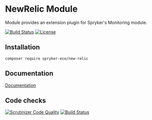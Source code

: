 # NewRelic Module

Module provides an extension plugin for Spryker's Monitoring module.

[![Build Status](https://travis-ci.org/spryker-eco/new-relic.svg?branch=master)](https://travis-ci.org/spryker-eco/new-relic)
[![License](https://img.shields.io/github/license/spryker-eco/new-relic.svg?b=master)](https://github.com/spryker-eco/new-relic)

## Installation

```
composer require spryker-eco/new-relic
```

## Documentation

[Documentation](https://documentation.spryker.com/industry_partners/performance/new-relic.htm)

## Code checks

[![Scrutinizer Code Quality](https://scrutinizer-ci.com/g/spryker-eco/new-relic/badges/quality-score.png?b=master)](https://scrutinizer-ci.com/g/spryker-eco/new-relic/?branch=master)
[![Build Status](https://scrutinizer-ci.com/g/spryker-eco/new-relic/badges/build.png?b=master)](https://scrutinizer-ci.com/g/spryker-eco/new-relic/build-status/master)